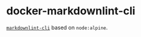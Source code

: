 # docker-markdownlint-cli

[`markdownlint-cli`](https://github.com/igorshubovych/markdownlint-cli) based on `node:alpine`.
